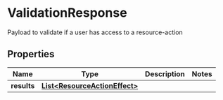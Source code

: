 

# ValidationResponse

Payload to validate if a user has access to a resource-action

## Properties

Name | Type | Description | Notes
------------ | ------------- | ------------- | -------------
**results** | [**List&lt;ResourceActionEffect&gt;**](ResourceActionEffect.md) |  | 



